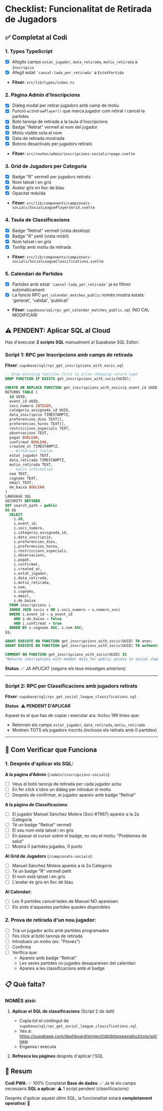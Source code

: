 # Checklist: Funcionalitat de Retirada de Jugadors

## ✅ Completat al Codi

### 1. Types TypeScript
- [x] Afegits camps `estat_jugador`, `data_retirada`, `motiu_retirada` a `Inscripcio`
- [x] Afegit estat `'cancel·lada_per_retirada'` a `EstatPartida`
- **Fitxer**: `src/lib/types/index.ts`

### 2. Pàgina Admin d'Inscripcions
- [x] Diàleg modal per retirar jugadors amb camp de motiu
- [x] Funció `withdrawPlayer()` que marca jugador com retirat i cancel·la partides
- [x] Botó taronja de retirada a la taula d'inscripcions
- [x] Badge "Retirat" vermell al nom del jugador
- [x] Motiu visible sota el nom
- [x] Data de retirada mostrada
- [x] Botons desactivats per jugadors retirats
- **Fitxer**: `src/routes/admin/inscripcions-socials/+page.svelte`

### 3. Grid de Jugadors per Categoria
- [x] Badge "R" vermell per jugadors retirats
- [x] Nom tatxat i en gris
- [x] Avatar gris en lloc de blau
- [x] Opacitat reduïda
- **Fitxer**: `src/lib/components/campionats-socials/SocialLeaguePlayersGrid.svelte`

### 4. Taula de Classificacions
- [x] Badge "Retirat" vermell (vista desktop)
- [x] Badge "R" petit (vista mòbil)
- [x] Nom tatxat i en gris
- [x] Tooltip amb motiu de retirada
- **Fitxer**: `src/lib/components/campionats-socials/SocialLeagueClassifications.svelte`

### 5. Calendari de Partides
- [x] Partides amb estat `'cancel·lada_per_retirada'` ja es filtren automàticament
- [x] La funció RPC `get_calendar_matches_public` només mostra estats: 'generat', 'validat', 'publicat'
- **Fitxer**: `supabase/sql/rpc_get_calendar_matches_public.sql` (NO CAL MODIFICAR)

## ⚠️ PENDENT: Aplicar SQL al Cloud

Has d'executar **2 scripts SQL** manualment al Supabase SQL Editor:

### Script 1: RPC per Inscripcions amb camps de retirada
**Fitxer**: `supabase/sql/rpc_get_inscripcions_with_socis.sql`

```sql
-- Drop existing function first to allow changing return type
DROP FUNCTION IF EXISTS get_inscripcions_with_socis(UUID);

CREATE OR REPLACE FUNCTION get_inscripcions_with_socis(p_event_id UUID)
RETURNS TABLE (
  id UUID,
  event_id UUID,
  soci_numero INTEGER,
  categoria_assignada_id UUID,
  data_inscripcio TIMESTAMPTZ,
  preferencies_dies TEXT[],
  preferencies_hores TEXT[],
  restriccions_especials TEXT,
  observacions TEXT,
  pagat BOOLEAN,
  confirmat BOOLEAN,
  created_at TIMESTAMPTZ,
  -- Withdrawal fields
  estat_jugador TEXT,
  data_retirada TIMESTAMPTZ,
  motiu_retirada TEXT,
  -- Socis information
  nom TEXT,
  cognoms TEXT,
  email TEXT,
  de_baixa BOOLEAN
)
LANGUAGE SQL
SECURITY DEFINER
SET search_path = public
AS $$
  SELECT
    i.id,
    i.event_id,
    i.soci_numero,
    i.categoria_assignada_id,
    i.data_inscripcio,
    i.preferencies_dies,
    i.preferencies_hores,
    i.restriccions_especials,
    i.observacions,
    i.pagat,
    i.confirmat,
    i.created_at,
    i.estat_jugador,
    i.data_retirada,
    i.motiu_retirada,
    s.nom,
    s.cognoms,
    s.email,
    s.de_baixa
  FROM inscripcions i
  INNER JOIN socis s ON i.soci_numero = s.numero_soci
  WHERE i.event_id = p_event_id
    AND s.de_baixa = false
    AND i.confirmat = true
  ORDER BY s.cognoms ASC, s.nom ASC;
$$;

GRANT EXECUTE ON FUNCTION get_inscripcions_with_socis(UUID) TO anon;
GRANT EXECUTE ON FUNCTION get_inscripcions_with_socis(UUID) TO authenticated;

COMMENT ON FUNCTION get_inscripcions_with_socis(UUID) IS
'Returns inscriptions with member data for public access in social championships. Filters only confirmed registrations from active members.';
```

**Status**: ✅ JA APLICAT (segons els teus missatges anteriors)

---

### Script 2: RPC per Classificacions amb jugadors retirats
**Fitxer**: `supabase/sql/rpc_get_social_league_classifications.sql`

**Status**: ⚠️ **PENDENT D'APLICAR**

Aquest és el que has de copiar i executar ara. Inclou 199 línies que:
- Retornen els camps `estat_jugador`, `data_retirada`, `motiu_retirada`
- Mostren TOTS els jugadors inscrits (inclosos els retirats amb 0 partides)

---

## 🧪 Com Verificar que Funciona

### 1. Després d'aplicar els SQL:

**A la pàgina d'Admin** (`/admin/inscripcions-socials`):
- [ ] Veus el botó taronja de retirada per cada jugador actiu
- [ ] En fer click s'obre un diàleg per introduir el motiu
- [ ] Després de confirmar, el jugador apareix amb badge "Retirat"

**A la pàgina de Classificacions**:
- [ ] El jugador Manuel Sánchez Molera (Soci #7967) apareix a la 2a Categoria
- [ ] Té un badge "Retirat" vermell
- [ ] El seu nom està tatxat i en gris
- [ ] En passar el cursor sobre el badge, es veu el motiu: "Problemes de salut"
- [ ] Mostra 0 partides jugades, 0 punts

**Al Grid de Jugadors** (`/campionats-socials`):
- [ ] Manuel Sánchez Molera apareix a la 2a Categoria
- [ ] Té un badge "R" vermell petit
- [ ] El nom està tatxat i en gris
- [ ] L'avatar és gris en lloc de blau

**Al Calendari**:
- [ ] Les 9 partides cancel·lades de Manuel NO apareixen
- [ ] Els slots d'aquestes partides queden disponibles

### 2. Prova de retirada d'un nou jugador:

- [ ] Tria un jugador actiu amb partides programades
- [ ] Fes click al botó taronja de retirada
- [ ] Introdueix un motiu (ex: "Proves")
- [ ] Confirma
- [ ] Verifica que:
  - Apareix amb badge "Retirat"
  - Les seves partides no jugades desapareixen del calendari
  - Apareix a les classificacions amb el badge

## 📋 Què falta?

### NOMÉS això:

1. **Aplicar el SQL de classificacions** (Script 2 de dalt)
   - Copia tot el contingut de `supabase/sql/rpc_get_social_league_classifications.sql`
   - Ves a: https://supabase.com/dashboard/project/qbldqtaqawnahuzlzsjs/sql/new
   - Enganxa i executa

2. **Refresca les pàgines** després d'aplicar l'SQL

## 🎯 Resum

**Codi PWA**: ✅ 100% Completat
**Base de dades**: ✅ Ja té els camps necessaris
**SQL a aplicar**: ⚠️ 1 script pendent (classificacions)

Després d'aplicar aquest últim SQL, la funcionalitat estarà **completament operativa**! 🚀
